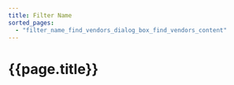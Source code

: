 ```yaml
---
title: Filter Name
sorted_pages:
  - "filter_name_find_vendors_dialog_box_find_vendors_content"
---
```

# {{page.title}}

